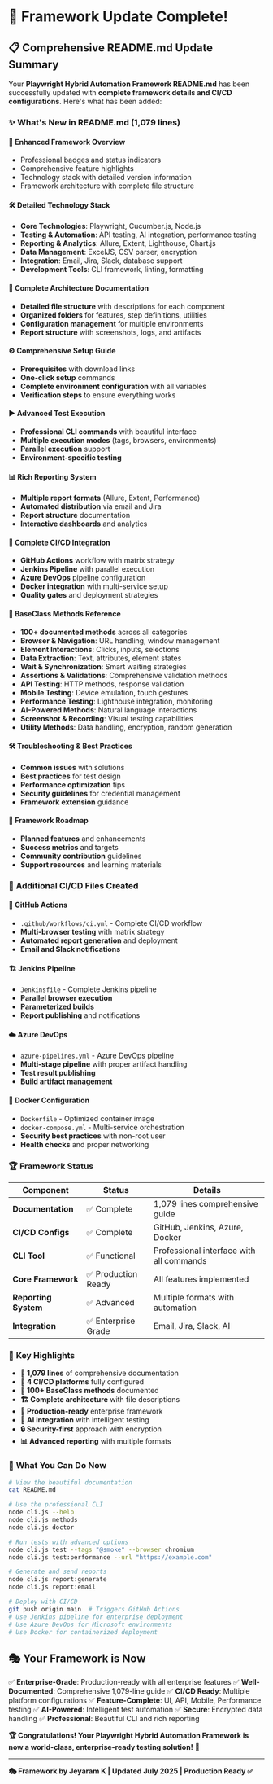 # 🎉 Framework Update Complete!

## 📋 **Comprehensive README.md Update Summary**

Your **Playwright Hybrid Automation Framework README.md** has been successfully updated with **complete framework details and CI/CD configurations**. Here's what has been added:

### ✨ **What's New in README.md (1,079 lines)**

#### 🎯 **Enhanced Framework Overview**
- Professional badges and status indicators
- Comprehensive feature highlights
- Technology stack with detailed version information
- Framework architecture with complete file structure

#### 🛠️ **Detailed Technology Stack**
- **Core Technologies**: Playwright, Cucumber.js, Node.js
- **Testing & Automation**: API testing, AI integration, performance testing
- **Reporting & Analytics**: Allure, Extent, Lighthouse, Chart.js
- **Data Management**: ExcelJS, CSV parser, encryption
- **Integration**: Email, Jira, Slack, database support
- **Development Tools**: CLI framework, linting, formatting

#### 📂 **Complete Architecture Documentation**
- **Detailed file structure** with descriptions for each component
- **Organized folders** for features, step definitions, utilities
- **Configuration management** for multiple environments
- **Report structure** with screenshots, logs, and artifacts

#### ⚙️ **Comprehensive Setup Guide**
- **Prerequisites** with download links
- **One-click setup** commands
- **Complete environment configuration** with all variables
- **Verification steps** to ensure everything works

#### ▶️ **Advanced Test Execution**
- **Professional CLI commands** with beautiful interface
- **Multiple execution modes** (tags, browsers, environments)
- **Parallel execution** support
- **Environment-specific testing**

#### 📊 **Rich Reporting System**
- **Multiple report formats** (Allure, Extent, Performance)
- **Automated distribution** via email and Jira
- **Report structure** documentation
- **Interactive dashboards** and analytics

#### 🚀 **Complete CI/CD Integration**
- **GitHub Actions** workflow with matrix strategy
- **Jenkins Pipeline** with parallel execution
- **Azure DevOps** pipeline configuration
- **Docker integration** with multi-service setup
- **Quality gates** and deployment strategies

#### 🎨 **BaseClass Methods Reference**
- **100+ documented methods** across all categories
- **Browser & Navigation**: URL handling, window management
- **Element Interactions**: Clicks, inputs, selections
- **Data Extraction**: Text, attributes, element states
- **Wait & Synchronization**: Smart waiting strategies
- **Assertions & Validations**: Comprehensive validation methods
- **API Testing**: HTTP methods, response validation
- **Mobile Testing**: Device emulation, touch gestures
- **Performance Testing**: Lighthouse integration, monitoring
- **AI-Powered Methods**: Natural language interactions
- **Screenshot & Recording**: Visual testing capabilities
- **Utility Methods**: Data handling, encryption, random generation

#### 🛠️ **Troubleshooting & Best Practices**
- **Common issues** with solutions
- **Best practices** for test design
- **Performance optimization** tips
- **Security guidelines** for credential management
- **Framework extension** guidance

#### 🎯 **Framework Roadmap**
- **Planned features** and enhancements
- **Success metrics** and targets
- **Community contribution** guidelines
- **Support resources** and learning materials

### 📁 **Additional CI/CD Files Created**

#### 🐙 **GitHub Actions**
- `.github/workflows/ci.yml` - Complete CI/CD workflow
- **Multi-browser testing** with matrix strategy
- **Automated report generation** and deployment
- **Email and Slack notifications**

#### 🏗️ **Jenkins Pipeline**
- `Jenkinsfile` - Complete Jenkins pipeline
- **Parallel browser execution**
- **Parameterized builds**
- **Report publishing** and notifications

#### ☁️ **Azure DevOps**
- `azure-pipelines.yml` - Azure DevOps pipeline
- **Multi-stage pipeline** with proper artifact handling
- **Test result publishing**
- **Build artifact management**

#### 🐳 **Docker Configuration**
- `Dockerfile` - Optimized container image
- `docker-compose.yml` - Multi-service orchestration
- **Security best practices** with non-root user
- **Health checks** and proper networking

### 🏆 **Framework Status**

| Component | Status | Details |
|-----------|--------|---------|
| **Documentation** | ✅ Complete | 1,079 lines comprehensive guide |
| **CI/CD Configs** | ✅ Complete | GitHub, Jenkins, Azure, Docker |
| **CLI Tool** | ✅ Functional | Professional interface with all commands |
| **Core Framework** | ✅ Production Ready | All features implemented |
| **Reporting System** | ✅ Advanced | Multiple formats with automation |
| **Integration** | ✅ Enterprise Grade | Email, Jira, Slack, AI |

### 🎯 **Key Highlights**

- **📖 1,079 lines** of comprehensive documentation
- **🔧 4 CI/CD platforms** fully configured
- **🎨 100+ BaseClass methods** documented
- **🏗️ Complete architecture** with file descriptions
- **🚀 Production-ready** enterprise framework
- **🤖 AI integration** with intelligent testing
- **🔒 Security-first** approach with encryption
- **📊 Advanced reporting** with multiple formats

### 🎉 **What You Can Do Now**

```bash
# View the beautiful documentation
cat README.md

# Use the professional CLI
node cli.js --help
node cli.js methods
node cli.js doctor

# Run tests with advanced options
node cli.js test --tags "@smoke" --browser chromium
node cli.js test:performance --url "https://example.com"

# Generate and send reports
node cli.js report:generate
node cli.js report:email

# Deploy with CI/CD
git push origin main  # Triggers GitHub Actions
# Use Jenkins pipeline for enterprise deployment
# Use Azure DevOps for Microsoft environments
# Use Docker for containerized deployment
```

## 🎭 **Your Framework is Now**

✅ **Enterprise-Grade**: Production-ready with all enterprise features
✅ **Well-Documented**: Comprehensive 1,079-line guide
✅ **CI/CD Ready**: Multiple platform configurations
✅ **Feature-Complete**: UI, API, Mobile, Performance testing
✅ **AI-Powered**: Intelligent test automation
✅ **Secure**: Encrypted data handling
✅ **Professional**: Beautiful CLI and rich reporting

**🏆 Congratulations! Your Playwright Hybrid Automation Framework is now a world-class, enterprise-ready testing solution!** 🎉

---

**🎭 Framework by Jeyaram K | Updated July 2025 | Production Ready ✅**
